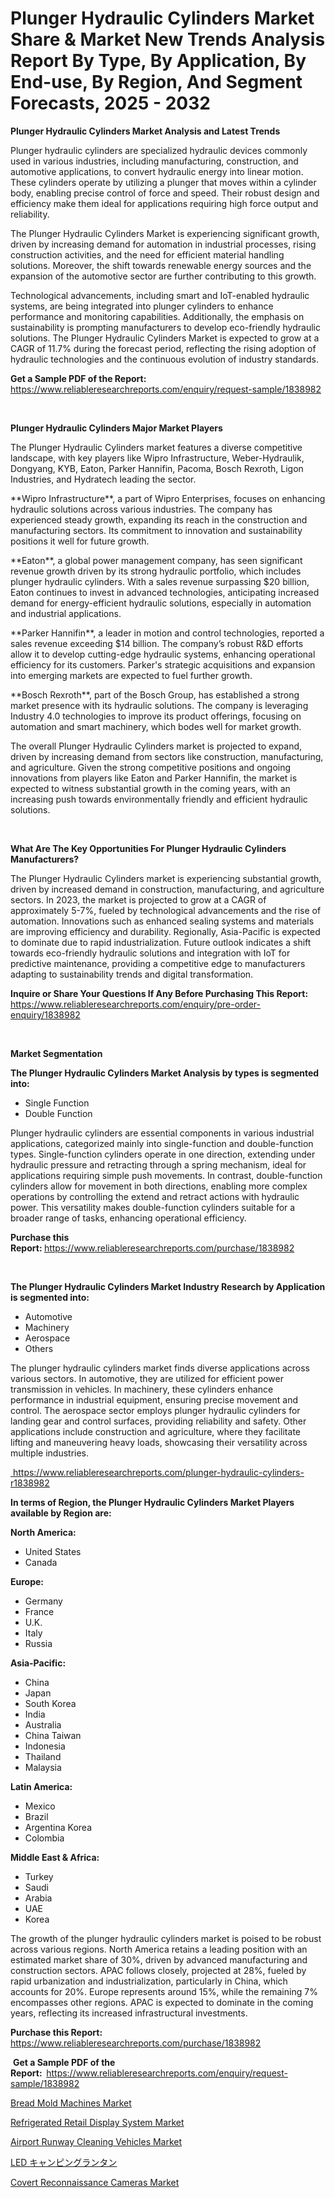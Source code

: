 <p><h1>Plunger Hydraulic Cylinders Market Share & Market New Trends Analysis Report By Type, By Application, By End-use, By Region, And Segment Forecasts, 2025 - 2032</h1></p><p><strong>Plunger Hydraulic Cylinders Market Analysis and Latest Trends</strong></p>
<p><p>Plunger hydraulic cylinders are specialized hydraulic devices commonly used in various industries, including manufacturing, construction, and automotive applications, to convert hydraulic energy into linear motion. These cylinders operate by utilizing a plunger that moves within a cylinder body, enabling precise control of force and speed. Their robust design and efficiency make them ideal for applications requiring high force output and reliability.</p><p>The Plunger Hydraulic Cylinders Market is experiencing significant growth, driven by increasing demand for automation in industrial processes, rising construction activities, and the need for efficient material handling solutions. Moreover, the shift towards renewable energy sources and the expansion of the automotive sector are further contributing to this growth. </p><p>Technological advancements, including smart and IoT-enabled hydraulic systems, are being integrated into plunger cylinders to enhance performance and monitoring capabilities. Additionally, the emphasis on sustainability is prompting manufacturers to develop eco-friendly hydraulic solutions. The Plunger Hydraulic Cylinders Market is expected to grow at a CAGR of 11.7% during the forecast period, reflecting the rising adoption of hydraulic technologies and the continuous evolution of industry standards.</p></p>
<p><strong>Get a Sample PDF of the Report:&nbsp;</strong> <a href="https://www.reliableresearchreports.com/enquiry/request-sample/1838982?utm_campaign=48&utm_medium=2&utm_source=Github&utm_content=ia&utm_term=12042025&utm_id=plunger-hydraulic-cylinders">https://www.reliableresearchreports.com/enquiry/request-sample/1838982</a></p>
<p>&nbsp;</p>
<p><strong>Plunger Hydraulic Cylinders Major Market Players</strong></p>
<p><p>The Plunger Hydraulic Cylinders market features a diverse competitive landscape, with key players like Wipro Infrastructure, Weber-Hydraulik, Dongyang, KYB, Eaton, Parker Hannifin, Pacoma, Bosch Rexroth, Ligon Industries, and Hydratech leading the sector.</p><p>**Wipro Infrastructure**, a part of Wipro Enterprises, focuses on enhancing hydraulic solutions across various industries. The company has experienced steady growth, expanding its reach in the construction and manufacturing sectors. Its commitment to innovation and sustainability positions it well for future growth.</p><p>**Eaton**, a global power management company, has seen significant revenue growth driven by its strong hydraulic portfolio, which includes plunger hydraulic cylinders. With a sales revenue surpassing $20 billion, Eaton continues to invest in advanced technologies, anticipating increased demand for energy-efficient hydraulic solutions, especially in automation and industrial applications.</p><p>**Parker Hannifin**, a leader in motion and control technologies, reported a sales revenue exceeding $14 billion. The company’s robust R&D efforts allow it to develop cutting-edge hydraulic systems, enhancing operational efficiency for its customers. Parker's strategic acquisitions and expansion into emerging markets are expected to fuel further growth.</p><p>**Bosch Rexroth**, part of the Bosch Group, has established a strong market presence with its hydraulic solutions. The company is leveraging Industry 4.0 technologies to improve its product offerings, focusing on automation and smart machinery, which bodes well for market growth.</p><p>The overall Plunger Hydraulic Cylinders market is projected to expand, driven by increasing demand from sectors like construction, manufacturing, and agriculture. Given the strong competitive positions and ongoing innovations from players like Eaton and Parker Hannifin, the market is expected to witness substantial growth in the coming years, with an increasing push towards environmentally friendly and efficient hydraulic solutions.</p></p>
<p>&nbsp;</p>
<p><strong>What Are The Key Opportunities For Plunger Hydraulic Cylinders Manufacturers?</strong></p>
<p><p>The Plunger Hydraulic Cylinders market is experiencing substantial growth, driven by increased demand in construction, manufacturing, and agriculture sectors. In 2023, the market is projected to grow at a CAGR of approximately 5-7%, fueled by technological advancements and the rise of automation. Innovations such as enhanced sealing systems and materials are improving efficiency and durability. Regionally, Asia-Pacific is expected to dominate due to rapid industrialization. Future outlook indicates a shift towards eco-friendly hydraulic solutions and integration with IoT for predictive maintenance, providing a competitive edge to manufacturers adapting to sustainability trends and digital transformation.</p></p>
<p><strong>Inquire or Share Your Questions If Any Before Purchasing This Report:</strong> <a href="https://www.reliableresearchreports.com/enquiry/pre-order-enquiry/1838982?utm_campaign=48&utm_medium=2&utm_source=Github&utm_content=ia&utm_term=12042025&utm_id=plunger-hydraulic-cylinders">https://www.reliableresearchreports.com/enquiry/pre-order-enquiry/1838982</a></p>
<p>&nbsp;</p>
<p><strong>Market Segmentation</strong></p>
<p><strong>The Plunger Hydraulic Cylinders Market Analysis by types is segmented into:</strong></p>
<p><ul><li>Single Function</li><li>Double Function</li></ul></p>
<p><p>Plunger hydraulic cylinders are essential components in various industrial applications, categorized mainly into single-function and double-function types. Single-function cylinders operate in one direction, extending under hydraulic pressure and retracting through a spring mechanism, ideal for applications requiring simple push movements. In contrast, double-function cylinders allow for movement in both directions, enabling more complex operations by controlling the extend and retract actions with hydraulic power. This versatility makes double-function cylinders suitable for a broader range of tasks, enhancing operational efficiency.</p></p>
<p><strong>Purchase this Report:&nbsp;</strong><a href="https://www.reliableresearchreports.com/purchase/1838982?utm_campaign=48&utm_medium=2&utm_source=Github&utm_content=ia&utm_term=12042025&utm_id=plunger-hydraulic-cylinders">https://www.reliableresearchreports.com/purchase/1838982</a></p>
<p>&nbsp;</p>
<p><strong>The Plunger Hydraulic Cylinders Market Industry Research by Application is segmented into:</strong></p>
<p><ul><li>Automotive</li><li>Machinery</li><li>Aerospace</li><li>Others</li></ul></p>
<p><p>The plunger hydraulic cylinders market finds diverse applications across various sectors. In automotive, they are utilized for efficient power transmission in vehicles. In machinery, these cylinders enhance performance in industrial equipment, ensuring precise movement and control. The aerospace sector employs plunger hydraulic cylinders for landing gear and control surfaces, providing reliability and safety. Other applications include construction and agriculture, where they facilitate lifting and maneuvering heavy loads, showcasing their versatility across multiple industries.</p></p>
<p><a href="https://www.reliableresearchreports.com/plunger-hydraulic-cylinders-r1838982?utm_campaign=48&utm_medium=2&utm_source=Github&utm_content=ia&utm_term=12042025&utm_id=plunger-hydraulic-cylinders">&nbsp;https://www.reliableresearchreports.com/plunger-hydraulic-cylinders-r1838982</a></p>
<p><strong>In terms of Region, the Plunger Hydraulic Cylinders Market Players available by Region are:</strong></p>
<p>
    <p> <strong> North America: </strong>
        <ul>
            <li>United States</li>
            <li>Canada</li>
        </ul>
        </p> 
    <p> <strong> Europe: </strong>
        <ul>
            <li>Germany</li>
            <li>France</li>
            <li>U.K.</li>
            <li>Italy</li>
            <li>Russia</li>
        </ul>
        </p> 
    <p> <strong> Asia-Pacific: </strong>
        <ul>
            <li>China</li>
            <li>Japan</li>
            <li>South Korea</li>
            <li>India</li>
            <li>Australia</li>
            <li>China Taiwan</li>
            <li>Indonesia</li>
            <li>Thailand</li>
            <li>Malaysia</li>
        </ul>
        </p> 
    <p> <strong> Latin America: </strong>
        <ul>
            <li>Mexico</li>
            <li>Brazil</li>
            <li>Argentina Korea</li>
            <li>Colombia</li>
        </ul>
        </p> 
    <p> <strong> Middle East & Africa: </strong>
        <ul>
            <li>Turkey</li>
            <li>Saudi</li>
            <li>Arabia</li>
            <li>UAE</li>
            <li>Korea</li>
        </ul>
    </p>
    </p>
<p><p>The growth of the plunger hydraulic cylinders market is poised to be robust across various regions. North America retains a leading position with an estimated market share of 30%, driven by advanced manufacturing and construction sectors. APAC follows closely, projected at 28%, fueled by rapid urbanization and industrialization, particularly in China, which accounts for 20%. Europe represents around 15%, while the remaining 7% encompasses other regions. APAC is expected to dominate in the coming years, reflecting its increased infrastructural investments.</p></p>
<p><strong>Purchase this Report: </strong><a href="https://www.reliableresearchreports.com/purchase/1838982?utm_campaign=48&utm_medium=2&utm_source=Github&utm_content=ia&utm_term=12042025&utm_id=plunger-hydraulic-cylinders">https://www.reliableresearchreports.com/purchase/1838982</a></p>
<p>&nbsp;<strong>Get a Sample PDF of the Report:&nbsp;&nbsp;</strong><a href="https://www.reliableresearchreports.com/enquiry/request-sample/1838982?utm_campaign=48&utm_medium=2&utm_source=Github&utm_content=ia&utm_term=12042025&utm_id=plunger-hydraulic-cylinders">https://www.reliableresearchreports.com/enquiry/request-sample/1838982</a></p>
<p><strong></strong></p>
<p><p><a href="https://github.com/naingbiner7i/Market-Research-Report-List-1/blob/main/bread-mold-machines-market.md?utm_campaign=48&utm_medium=2&utm_source=Github&utm_content=ia&utm_term=12042025&utm_id=plunger-hydraulic-cylinders">Bread Mold Machines Market</a></p><p><a href="https://github.com/ilanarohalgh/Market-Research-Report-List-1/blob/main/refrigerated-retail-display-system-market.md?utm_campaign=48&utm_medium=2&utm_source=Github&utm_content=ia&utm_term=12042025&utm_id=plunger-hydraulic-cylinders">Refrigerated Retail Display System Market</a></p><p><a href="https://github.com/zdybelzinn/Market-Research-Report-List-1/blob/main/airport-runway-cleaning-vehicles-market.md?utm_campaign=48&utm_medium=2&utm_source=Github&utm_content=ia&utm_term=12042025&utm_id=plunger-hydraulic-cylinders">Airport Runway Cleaning Vehicles Market</a></p><p><a href="https://github.com/lababdou/Market-Research-Report-List-7/blob/main/101534054942.md?utm_campaign=48&utm_medium=2&utm_source=Github&utm_content=ia&utm_term=12042025&utm_id=plunger-hydraulic-cylinders">LED キャンピングランタン</a></p><p><a href="https://github.com/tabormahay2f/Market-Research-Report-List-1/blob/main/covert-reconnaissance-cameras-market.md?utm_campaign=48&utm_medium=2&utm_source=Github&utm_content=ia&utm_term=12042025&utm_id=plunger-hydraulic-cylinders">Covert Reconnaissance Cameras Market</a></p></p>